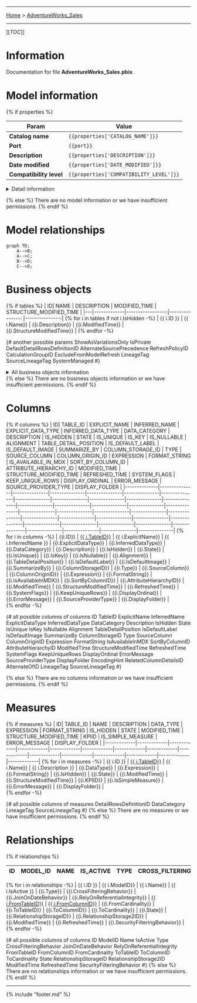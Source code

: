 ----

 [Home](../home.md) > [AdventureWorks_Sales](index.md)

----
[[_TOC_]]

# Information

Documentation for file **AdventureWorks_Sales.pbix**.

# Model information
{% if properties %}

| Param  | Value  |
|---|---|
| **Catalog name** | `{{properties['CATALOG_NAME']}}` | 
| **Port** | `{{port}}`|
| **Description** | `{{properties['DESCRIPTION']}}` | 
| **Date modified** | `{{properties['DATE_MODIFIED']}}` | 
| **Compatibility level** | `{{properties['COMPATIBILITY_LEVEL']}}` | 


<details>
<summary>Detail information</summary>

| Param  | Value  |
|---|---|
| **Catalog name** | `{{properties['CATALOG_NAME']}}` | 
| **Port** | `{{port}}` |
| **Full filename** | `{{full_filename}}` |
| **Description** | `{{properties['DESCRIPTION']}}` | 
| **Roles** | `{{properties['ROLES']}}` | 
| **Date modified** | `{{properties['DATE_MODIFIED']}}` | 
| **Compatibility level** | `{{properties['COMPATIBILITY_LEVEL']}}` | 
| **Type** | `{{properties['TYPE']}}` | 
| **Version** | `{{properties['VERSION']}}` | 
| **Database id** | `{{properties['DATABASE_ID']}}` | 
| **Database guid** | `{{properties['DATABASE_GUID']}}` | 
| **Date queried** | `{{properties['DATE_QUERIED']}}` | 
| **Currently used** | `{{properties['CURRENTLY_USED']}}` | 
| **Popularity** | `{{properties['POPULARITY']}}` | 
| **Weightedpopularity** | `{{properties['WEIGHTEDPOPULARITY']}}` | 
| **Clientcacherefreshpolicy** | `{{properties['CLIENTCACHEREFRESHPOLICY']}}` | 
| **Encryption level** | `{{properties['ENCRYPTION_LEVEL']}}` | 

</details>

{% else %}
There are no model information or we have insufficient permissions.
{% endif %}

# Model relationships

```mermaid
graph TD;
    A-->B;
    A-->C;
    B-->D;
    C-->D;
```

# Business objects
{% if tables %}
| ID| NAME | DESCRIPTION | MODIFIED_TIME | STRUCTURE_MODIFIED_TIME |
|---|-------------|-----------------:|---------------: |---------------:|
{% for i  in tables if not i.IsHidden -%}
| {{ i.ID }} | {{ i.Name}} | {{i.Description}} | {{i.ModifiedTime}} |  {{i.StructureModifiedTime}} |
{% endfor -%}

{# another possible params
ShowAsVariationsOnly
IsPrivate
DefaultDetailRowsDefinitionID
AlternateSourcePrecedence
RefreshPolicyID
CalculationGroupID
ExcludeFromModelRefresh
LineageTag
SourceLineageTag
SystemManaged
#}


<details>
<summary>All business objects information</summary>

| ID| MODEL_ID | NAME | DATA_CATEGORY  | DESCRIPTION | IS_HIDDEN | TABLE_STORAGE_ID | MODIFIED_TIME | STRUCTURE_MODIFIED_TIME | SYSTEM_FLAGS | SHOWASVARIATIONSONLY | ISPRIVATE | DEFAULTDETAILROWSDEFINITIONID | ALTERNATESOURCEPRECEDENCE | REFRESHPOLICYID | CALCULATIONGROUPID | EXCLUDEFROMMODELREFRESH | LINEAGETAG | SOURCELINEAGETAG | SYSTEMMANAGED |
|--------------|-------------|-------------|---------------------:|-----------------:|--------------:|----------------:|---------------:|---------------:|---------------:| -------------------- | --------- | ----------------------------- | ------------------------- | --------------- | ------------------ | ----------------------- | ---------- | ---------------- | ------------- |
{% for i  in tables -%}
| {{ i.ID }} | {{ i.ModelID}} | {{ i.Name}} | {{ i.DataCategory }} | {{i.Description}} | {{i.IsHidden}} | {{i.TableStorageID}} | {{i.ModifiedTime}} |  {{i.StructureModifiedTime}} |  {{i.SystemFlags}} | {{i.ShowAsVariationsOnly}} | {{i.IsPrivate}} | {{i.DefaultDetailRowsDefinitionID}} | {{i.AlternateSourcePrecedence}} | {{i.RefreshPolicyID}} | {{i.CalculationGroupID}} | {{i.ExcludeFromModelRefresh}} | {{i.LineageTag}} | {{i.SourceLineageTag}} | {{i.SystemManaged}} |
{% endfor -%}


</details>
{% else %}
There are no business objects information or we have insufficient permissions.
{% endif %}

# Columns 

{% if columns %}
| ID| TABLE_ID | EXPLICIT_NAME | INFERRED_NAME  | EXPLICIT_DATA_TYPE | INFERRED_DATA_TYPE | DATA_CATEGORY | DESCRIPTION | IS_HIDDEN | STATE | IS_UNIQUE | IS_KEY | IS_NULLABLE | ALIGNMENT | TABLE_DETAIL_POSITION | IS_DEFAULT_LABEL | IS_DEFAULT_IMAGE | SUMMARIZE_BY | COLUMN_STORAGE_ID | TYPE | SOURCE_COLUMN | COLUMN_ORIGIN_ID | EXPRESSION | FORMAT_STRING | IS_AVAILABLE_IN_MDX | SORT_BY_COLUMN_ID | ATTRIBUTE_HIERARCHY_ID | MODIFIED_TIME | STRUCTURE_MODIFIED_TIME | REFRESHED_TIME | SYSTEM_FLAGS | KEEP_UNIQUE_ROWS | DISPLAY_ORDINAL | ERROR_MESSAGE | SOURCE_PROVIDER_TYPE | DISPLAY_FOLDER |
|--------------|---------------|---------------|---------------|---------------|---------------|---------------|---------------|---------------|---------------|---------------|---------------|---------------|---------------|---------------|---------------|---------------|---------------|---------------|---------------|---------------|---------------|---------------|---------------|---------------|---------------|---------------|---------------|---------------|---------------|---------------|---------------|---------------|---------------|---------------|---------------|
{% for i  in columns -%}
| <span id = {{i.ID}}>{{i.ID}}</span> | [{{ i.TableID}}](./table_{{i.TableID}}) | {{ i.ExplicitName}} | {{ i.InferredName }} | {{i.ExplicitDataType}} | {{i.InferredDataType}} | {{i.DataCategory}} | {{i.Description}} |  {{i.IsHidden}} |  {{i.State}} |  {{i.IsUnique}} |  {{i.IsKey}} |  {{i.IsNullable}} |  {{i.Alignment}} |  {{i.TableDetailPosition}} |  {{i.IsDefaultLabel}} |  {{i.IsDefaultImage}} |  {{i.SummarizeBy}} |  {{i.ColumnStorageID}} |  {{i.Type}} |  {{i.SourceColumn}} |  {{i.ColumnOriginID}} |  {{i.Expression}} |  {{i.FormatString}} |  {{i.IsAvailableInMDX}} |  {{i.SortByColumnID}} |  {{i.AttributeHierarchyID}} |  {{i.ModifiedTime}} |  {{i.StructureModifiedTime}} |  {{i.RefreshedTime}} |  {{i.SystemFlags}} |  {{i.KeepUniqueRows}} |  {{i.DisplayOrdinal}} |   {{i.ErrorMessage}} |   {{i.SourceProviderType}} |   {{i.DisplayFolder}} |  
{% endfor -%}

{# all possible columns of columns 
ID
TableID
ExplicitName
InferredName
ExplicitDataType
InferredDataType
DataCategory
Description
IsHidden
State
IsUnique
IsKey
IsNullable
Alignment
TableDetailPosition
IsDefaultLabel
IsDefaultImage
SummarizeBy
ColumnStorageID
Type
SourceColumn
ColumnOriginID
Expression
FormatString
IsAvailableInMDX
SortByColumnID
AttributeHierarchyID
ModifiedTime
StructureModifiedTime
RefreshedTime
SystemFlags
KeepUniqueRows
DisplayOrdinal
ErrorMessage
    SourceProviderType
    DisplayFolder
    EncodingHint
    RelatedColumnDetailsID
    AlternateOfID
    LineageTag
    SourceLineageTag
#}

{% else %}
There are no columns information or we have insufficient permissions.
{% endif %}

# Measures

{% if measures %}
| ID| TABLE_ID | NAME | DESCRIPTION | DATA_TYPE | EXPRESSION | FORMAT_STRING | IS_HIDDEN | STATE | MODIFIED_TIME | STRUCTURE_MODIFIED_TIME | KPIID | IS_SIMPLE_MEASURE | ERROR_MESSAGE | DISPLAY_FOLDER |
|-------------|-------------|-------------|-------------|-------------|-------------|-------------|-------------|-------------|-------------|-------------|-------------|-------------|-------------|-------------|
{% for i  in measures -%}
| {{ i.ID }} | [{{ i.TableID}}](./table_{{i.TableID}}) | {{ i.Name}} | {{ i.Description }} | {{i.DataType}} | {{i.Expression}} | {{i.FormatString}} | {{i.IsHidden}} |  {{i.State}} |  {{i.ModifiedTime}} |  {{i.StructureModifiedTime}} |   {{i.KPIID}} |   {{i.IsSimpleMeasure}} |   {{i.ErrorMessage}} |   {{i.DisplayFolder}} |  
{% endfor -%}


{# all possible columns of measures 
DetailRowsDefinitionID
DataCategory
LineageTag
SourceLineageTag
#}
{% else %}
There are no measures or we have insufficient permissions.
{% endif %}

# Relationships 
{% if relationships %}

| ID| MODEL_ID | NAME | IS_ACTIVE  | TYPE | CROSS_FILTERING_BEHAVIOR | JOIN_ON_DATE_BEHAVIOR | RELY_ON_REFERENTIAL_INTEGRITY | FROM_TABLE_ID | FROM_COLUMN_ID |FROM_CARDINALITY |TO_TABLE_ID |TO_COLUMN_ID |TO_CARDINALITY |STATE |RELATIONSHIP_STORAGE_ID |RELATIONSHIP_STORAGE_2_ID |MODIFIED_TIME |REFRESHED_TIME |SECURITY_FILTERING_BEHAVIOR |
|--------------|--------------|--------------|--------------|--------------|--------------|--------------|--------------|--------------|--------------|--------------|--------------|--------------|--------------|--------------|--------------|--------------|--------------|--------------|--------------| 
{% for i  in relationships -%}
| {{ i.ID }} | {{ i.ModelID}} | {{ i.Name}} | {{ i.IsActive }} | {{i.Type}} | {{i.CrossFilteringBehavior}} | {{i.JoinOnDateBehavior}} | {{i.RelyOnReferentialIntegrity}} |  [{{ i.FromTableID}}](./table_{{i.FromTableID}}) |  [{{ i.FromColumnID}}](#{{i.FromColumnID}}) |  {{i.FromCardinality}} |   {{i.ToTableID}} |   {{i.ToColumnID}} |   {{i.ToCardinality}} |   {{i.State}} |   {{i.RelationshipStorageID}} |   {{i.RelationshipStorage2ID}} |   {{i.ModifiedTime}} |   {{i.RefreshedTime}} |   {{i.SecurityFilteringBehavior}} |  
{% endfor -%}

{# all possible columns of columns 
ID
ModelID
Name
IsActive
Type
CrossFilteringBehavior
JoinOnDateBehavior
RelyOnReferentialIntegrity
FromTableID
FromColumnID
FromCardinality
ToTableID
ToColumnID
ToCardinality
State
RelationshipStorageID
RelationshipStorage2ID
ModifiedTime
RefreshedTime
SecurityFilteringBehavior
#}
{% else %}
There are no relationships information or we have insufficient permissions.
{% endif %}


----
{% include "footer.md" %}